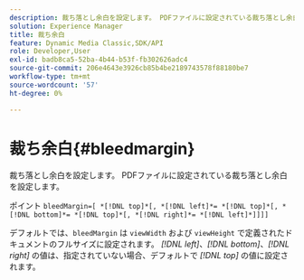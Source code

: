 ```yaml
---
description: 裁ち落とし余白を設定します。 PDFファイルに設定されている裁ち落とし余白を設定します。
solution: Experience Manager
title: 裁ち余白
feature: Dynamic Media Classic,SDK/API
role: Developer,User
exl-id: badb8ca5-52ba-4b44-b53f-fb302626adc4
source-git-commit: 206e4643e3926cb85b4be2189743578f88180be7
workflow-type: tm+mt
source-wordcount: '57'
ht-degree: 0%

---
```


# 裁ち余白{#bleedmargin}

裁ち落とし余白を設定します。 PDFファイルに設定されている裁ち落とし余白を設定します。

ポイント `bleedMargin=[ *[!DNL top]*[, *[!DNL left]*= *[!DNL top]*[, *[!DNL bottom]*= *[!DNL top]*[, *[!DNL right]*= *[!DNL left]*]]]]`

デフォルトでは、`bleedMargin` は `viewWidth` および `viewHeight` で定義されたドキュメントのフルサイズに設定されます。 *[!DNL left]*、*[!DNL bottom]*、*[!DNL right]* の値は、指定されていない場合、デフォルトで *[!DNL top]* の値に設定されます。
